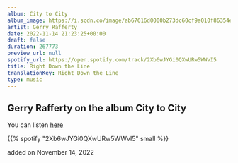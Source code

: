 ```yaml
---
album: City to City
album_image: https://i.scdn.co/image/ab67616d0000b273dc60cf9a010f86354e6735dd
artist: Gerry Rafferty
date: 2022-11-14 21:23:25+00:00
draft: false
duration: 267773
preview_url: null
spotify_url: https://open.spotify.com/track/2Xb6wJYGi0QXwURw5WWvI5
title: Right Down the Line
translationKey: Right Down the Line
type: music
---
```


## Gerry Rafferty on the album City to City

You can listen [here](https://open.spotify.com/track/2Xb6wJYGi0QXwURw5WWvI5)

{{% spotify "2Xb6wJYGi0QXwURw5WWvI5" small %}}

added on November 14, 2022